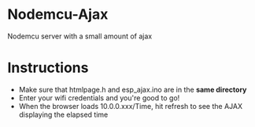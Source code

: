 # Nodemcu-Ajax



Nodemcu server with a small amount of ajax


# Instructions
  - Make sure that htmlpage.h and esp_ajax.ino are in the **same directory**
  - Enter your wifi credentials and you're good to go!
  - When the browser loads 10.0.0.xxx/Time, hit refresh to see the AJAX displaying the elapsed time
